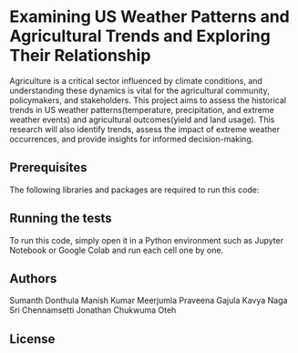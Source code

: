 # Examining US Weather Patterns and Agricultural Trends and Exploring Their Relationship
Agriculture is a critical sector influenced by climate conditions, and understanding these dynamics is vital for the agricultural community, policymakers, and stakeholders.
This project aims to assess the historical trends in US weather patterns(temperature, precipitation, and extreme weather events) and agricultural outcomes(yield and land usage).
This research will also identify trends, assess the impact of extreme weather occurrences, and provide insights for informed decision-making.

## Prerequisites

The following libraries and packages are required to run this code:


## Running the tests

To run this code, simply open it in a Python environment such as Jupyter Notebook or Google Colab and run each cell one by one.

## Authors

Sumanth Donthula
Manish Kumar Meerjumla
Praveena Gajula
Kavya Naga Sri Chennamsetti
Jonathan Chukwuma Oteh


## License

